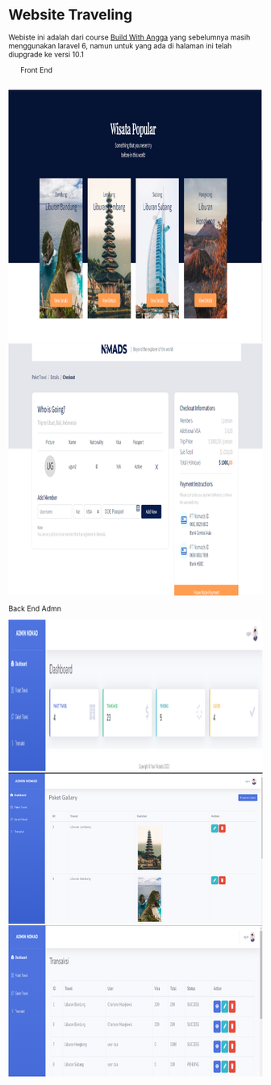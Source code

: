 # Website Traveling
<p>Webiste ini adalah dari course <a href="https://buildwithangga.com/kelas/full-stack-developer-with-laravel-web-travel" target="_blank" >Build With Angga</a> yang sebelumnya masih menggunakan laravel 6, namun untuk yang ada di halaman ini telah diupgrade ke versi 10.1</p>

<ul>Front End</ul>
<br>
<img src="https://github.com/ugunNet21/wisata-laravel10/blob/master/public/ss/popular.png" width="1000" height="500"/>
<br>
<img src="https://github.com/ugunNet21/wisata-laravel10/blob/master/public/ss/checkout.png" width="1000" height="500"/>
<p>Back End Admn</p>
<img src="https://github.com/ugunNet21/wisata-laravel10/blob/master/public/ss/dashbiar%20admin.png" width="1000" height="300"/>
<img src="https://github.com/ugunNet21/wisata-laravel10/blob/master/public/ss/gallery%20admin.png" width="1000" height="300"/>
<img src="https://github.com/ugunNet21/wisata-laravel10/blob/master/public/ss/transaksi%20admin.png" width="1000" height="300"/>

